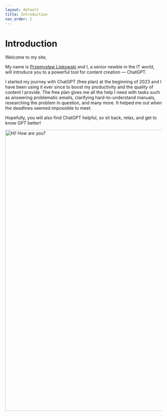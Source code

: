 ```yaml
---
layout: default
title: Introduction
nav_order: 1
---
```


# Introduction
Welcome to my site,

My name is [Przemysław Lipkowski](https://www.linkedin.com/in/przemys%C5%82aw-lipkowski-5b73b0261/) and I, a senior newbie in the IT world, will introduce you to a powerful tool for content creation — ChatGPT. 

I started my journey with ChatGPT (free plan) at the beginning of 2023 and I have been using it ever since to boost my productivity and the quality of content I provide. The free plan gives me all the help I need with tasks such as answering problematic emails, clarifying hard-to-understand manuals, researching the problem in question, and many more. It helped me out when the deadlines seemed impossible to meet. 

Hopefully, you will also find ChatGPT helpful, so sit back, relax, and get to know GPT better!

<img width="906" alt="Hi! How are you?" src="https://github.com/Lipkowski/just-the-docs/assets/118655373/3a93a055-bde5-417d-b987-abd11636c5fa">
